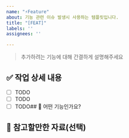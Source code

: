 ```yaml
---
name: "⚡️Feature"
about: 기능 관련 이슈 발생시 사용하는 템플릿입니다.
title: "[FEAT]"
labels: ''
assignees: ''

---
```


> 추가하려는 기능에 대해 간결하게 설명해주세요

## ✅ 작업 상세 내용
- [ ] TODO
- [ ] TODO
- [ ] TODO## 📝 어떤 기능인가요?

## 💬 참고할만한 자료(선택)
